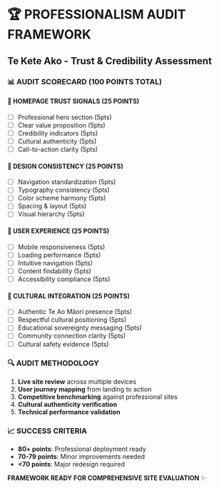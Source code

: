 # 🏆 PROFESSIONALISM AUDIT FRAMEWORK
## Te Kete Ako - Trust & Credibility Assessment

### 📊 **AUDIT SCORECARD (100 POINTS TOTAL)**

#### **🎯 HOMEPAGE TRUST SIGNALS (25 POINTS)**
- [ ] Professional hero section (5pts)
- [ ] Clear value proposition (5pts)  
- [ ] Credibility indicators (5pts)
- [ ] Cultural authenticity (5pts)
- [ ] Call-to-action clarity (5pts)

#### **🎨 DESIGN CONSISTENCY (25 POINTS)**  
- [ ] Navigation standardization (5pts)
- [ ] Typography consistency (5pts)
- [ ] Color scheme harmony (5pts)
- [ ] Spacing & layout (5pts)
- [ ] Visual hierarchy (5pts)

#### **📱 USER EXPERIENCE (25 POINTS)**
- [ ] Mobile responsiveness (5pts)
- [ ] Loading performance (5pts)
- [ ] Intuitive navigation (5pts)
- [ ] Content findability (5pts)
- [ ] Accessibility compliance (5pts)

#### **🌿 CULTURAL INTEGRATION (25 POINTS)**
- [ ] Authentic Te Ao Māori presence (5pts)
- [ ] Respectful cultural positioning (5pts)
- [ ] Educational sovereignty messaging (5pts)
- [ ] Community connection clarity (5pts)  
- [ ] Cultural safety evidence (5pts)

### 🔍 **AUDIT METHODOLOGY**
1. **Live site review** across multiple devices
2. **User journey mapping** from landing to action
3. **Competitive benchmarking** against professional sites
4. **Cultural authenticity verification**
5. **Technical performance validation**

### 📈 **SUCCESS CRITERIA**
- **80+ points**: Professional deployment ready
- **70-79 points**: Minor improvements needed  
- **<70 points**: Major redesign required

**FRAMEWORK READY FOR COMPREHENSIVE SITE EVALUATION** ✨
